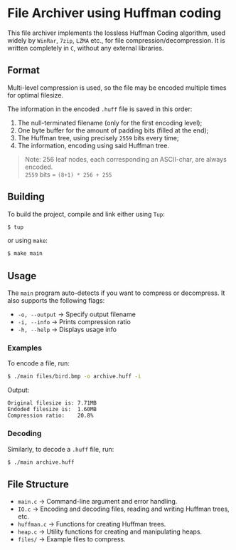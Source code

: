 # File Archiver using Huffman coding
This file archiver implements the lossless Huffman Coding algorithm, used widely by `WinRar`, `7zip`, `LZMA` etc., for file compression/decompression. It is written completely in `C`, without any external libraries.

## Format
Multi-level compression is used, so the file may be encoded multiple times for optimal filesize.

The information in the encoded `.huff` file is saved in this order:
1) The null-terminated filename (only for the first encoding level);
2) One byte buffer for the amount of padding bits (filled at the end);
3) The Huffman tree, using precisely `2559` bits every time;
4) The information, encoding using said Huffman tree.

> Note: 256 leaf nodes, each corresponding an ASCII-char, are always encoded.<br>
> `2559` bits = `(8+1) * 256 + 255`

## Building
To build the project, compile and link either using `Tup`:
```bash
$ tup
```
or using `make`:
```bash
$ make main
```

## Usage
The `main` program auto-detects if you want to compress or decompress. It also supports the following flags:
- `-o, --output` -> Specify output filename
- `-i, --info` -> Prints compression ratio
- `-h, --help` -> Displays usage info

### Examples
To encode a file, run:
```bash
$ ./main files/bird.bmp -o archive.huff -i
```
Output:
```
Original filesize is: 7.71MB
Endoded filesize is:  1.60MB
Compression ratio:    20.8%
```

### Decoding
Similarly, to decode a `.huff` file, run:
```bash
$ ./main archive.huff
```

## File Structure
- `main.c` -> Command-line argument and error handling.<br>
- `IO.c` -> Encoding and decoding files, reading and writing Huffman trees, etc.<br>
- `huffman.c` -> Functions for creating Huffman trees.<br>
- `heap.c` -> Utility functions for creating and manipulating heaps.<br>
- `files/` -> Example files to compress.<br>
